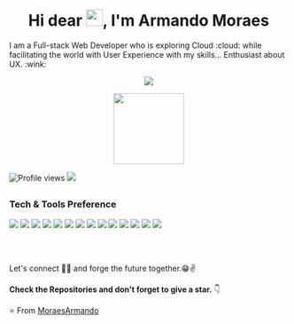 <h1 align="center" >Hi dear <img src="https://raw.githubusercontent.com/kaueMarques/kaueMarques/master/hi.gif" width="30px">, I'm Armando Moraes</h1>

<p>I am a Full-stack Web Developer who is exploring Cloud :cloud: while facilitating the world with User Experience with my skills... Enthusiast about UX. :wink:
</p>


<p align="center">
  <img align="center" src="https://github-readme-stats.vercel.app/api?username=MoraesArmando&show_icons=true&hide_border=true&theme=dracula">
</p>



<p align="center">
  <img align="center" height="128" src="https://github-readme-stats.anuraghazra1.vercel.app/api/top-langs/?username=MoraesArmando&layout=compact&hide_border=true&theme=dracula" />
</p>


![Profile views](https://gpvc.arturio.dev/MoraesArmando)  <img src="https://img.shields.io/github/followers/MoraesArmando?label=Follow" style=" float:left, margin-right:10px" />

<h2></h2>

### Tech & Tools Preference

<img src = "https://img.shields.io/badge/-HTML5-E34F26?style=flat&logo=html5&logoColor=white"> <img src = "https://img.shields.io/badge/-CSS3-1572B6?style=flat&logo=css3&logoColor=white"> <img src="https://img.shields.io/badge/-Bootstrap-563D7C?style=flat&logo=bootstrap&logoColor=white"> <img src="https://img.shields.io/badge/-JavaScript-eed718?style=flat&logo=javascript&logoColor=ffffff"> <!--<img src="https://img.shields.io/badge/-Sass-cc6699?style=flat&logo=sass&logoColor=ffffff">--> <img src="https://img.shields.io/badge/-React-000000?style=flat&logo=react&logoColor=00c8ff"> <img src="https://img.shields.io/badge/-Angular-red?style=flat&logo=Angular&logoColor=ffffff%22"> <img src="https://img.shields.io/badge/-MongoDB-4DB33D?style=flat&logo=mongodb&logoColor=FFFFFF"> <!--<img src="https://img.shields.io/badge/-GraphQL-e535ab?style=flat&logo=graphql&logoColor=FFFFFF"> --> <img src="https://img.shields.io/badge/-MySQL-F29111?style=flat&logo=mysql&logoColor=FFFFFF"> 
<img src="https://img.shields.io/badge/-Express.js-787878?style=flat"> <!--<img src="https://img.shields.io/badge/-Node.js-3C873A?style=flat&logo=Node.js&logoColor=white">--> <img src="https://img.shields.io/badge/-Firebase-FFA611?style=flat&logo=firebase&logoColor=FFFFFF"> <img src="http://img.shields.io/badge/-Google%20Cloud%20Platform-4285F4?style=flat&logo=google%20cloud&logoColor=white"> <img src="http://img.shields.io/badge/-Git-F1502F?style=flat&logo=git&logoColor=FFFFFF"> <img src="http://img.shields.io/badge/-Github-000000?style=flat&logo=github&logoColor=FFFFFF"> <img src="http://img.shields.io/badge/-VS%20Code-007ACC?style=flat&logo=visual%20studio%20code&logoColor=white">

<h2></h2>
<!--
### Other Languages I know
<img src = "https://img.shields.io/badge/-HTML5-E34F26?style=flat&logo=html5&logoColor=white"> <img src = "https://img.shields.io/badge/-CSS3-1572B6?style=flat&logo=css3&logoColor=white"> <img src="https://img.shields.io/badge/-JavaScript-eed718?style=flat&logo=javascript&logoColor=ffffff">  <img src="https://img.shields.io/badge/-SQL-5A0FC8?style=flat&logo=SQL&logoColor=white">
-->

<br/>

Let's connect 👨‍💻 and forge the future together.😁✌

**Check the Repositories and don't forget to give a star.** 👇

:star: From [MoraesArmando](https://github.com/MoraesArmando)

[website]: https://MoraesArmando.github.io/Portfolio/
[twitter]: https://twitter.com/Armando__Moraes
[instagram]: https://www.instagram.com/armando.moraes/
[linkedin]: https://www.linkedin.com/in/armando-moraes/
